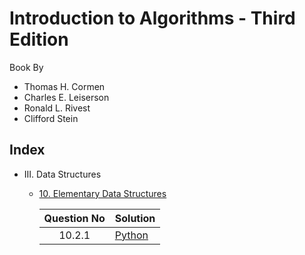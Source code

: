 # Introduction to Algorithms - Third Edition

Book By

- Thomas H. Cormen 
- Charles E. Leiserson 
- Ronald L. Rivest 
- Clifford Stein

## Index

- III. Data Structures
    - [10. Elementary Data Structures](https://github.com/ramanaditya/data-structure-and-algorithms/tree/master/CLRS/10-Elementary-Data-Structures)
    
        | Question No | Solution |
        | :---: | :--- |
        | 10.2.1 | [Python](https://github.com/ramanaditya/data-structure-and-algorithms/blob/master/CLRS/10-Elementary-Data-Structures/10-2-1.py) |